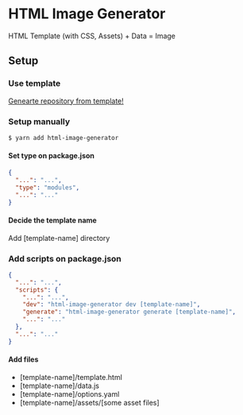 # HTML Image Generator

HTML Template (with CSS, Assets) + Data = Image

## Setup

### Use template

[Genearte repository from template!](https://github.com/amotarao/html-image-generator-template/generate)

### Setup manually

```bash
$ yarn add html-image-generator
```

#### Set type on package.json

```json
{
  "...": "...",
  "type": "modules",
  "...": "..."
}
```

#### Decide the template name

Add \[template-name\] directory

### Add scripts on package.json

```json
{
  "...": "...",
  "scripts": {
    "...": "...",
    "dev": "html-image-generator dev [template-name]",
    "generate": "html-image-generator generate [template-name]",
    "...": "..."
  },
  "...": "..."
}
```

#### Add files

- \[template-name\]/template.html
- \[template-name\]/data.js
- \[template-name\]/options.yaml
- \[template-name\]/assets/\[some asset files\]
